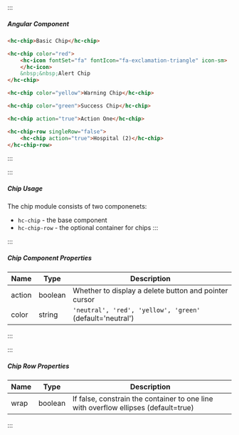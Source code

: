 :::
##### Angular Component
``` html
<hc-chip>Basic Chip</hc-chip>

<hc-chip color="red">
    <hc-icon fontSet="fa" fontIcon="fa-exclamation-triangle" icon-sm>
    </hc-icon>
    &nbsp;&nbsp;Alert Chip
</hc-chip>

<hc-chip color="yellow">Warning Chip</hc-chip>

<hc-chip color="green">Success Chip</hc-chip>

<hc-chip action="true">Action One</hc-chip>

<hc-chip-row singleRow="false">
    <hc-chip action="true">Hospital (2)</hc-chip>
</hc-chip-row>
```
:::

:::
##### Chip Usage
The chip module consists of two componenets:
- `hc-chip` - the base component
- `hc-chip-row` - the optional container for chips
:::

:::
##### Chip Component Properties
| Name | Type | Description |
| - | - | - |
|action|boolean|Whether to display a delete button and pointer cursor|
|color|string|`'neutral', 'red', 'yellow', 'green'` (default='neutral')|
:::

:::
##### Chip Row Properties
| Name | Type | Description |
| - | - | - |
|wrap|boolean|If false, constrain the container to one line with overflow ellipses (default=true)|
:::
